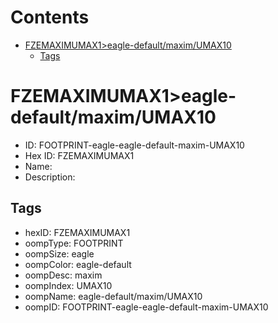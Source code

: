 



Contents
========

* [FZEMAXIMUMAX1>eagle-default/maxim/UMAX10](#fzemaximumax1eagle-defaultmaximumax10)
	* [Tags](#tags)

# FZEMAXIMUMAX1>eagle-default/maxim/UMAX10

- ID: FOOTPRINT-eagle-eagle-default-maxim-UMAX10
- Hex ID: FZEMAXIMUMAX1
- Name: 
- Description: 

## Tags

- hexID: FZEMAXIMUMAX1
- oompType: FOOTPRINT
- oompSize: eagle
- oompColor: eagle-default
- oompDesc: maxim
- oompIndex: UMAX10
- oompName: eagle-default/maxim/UMAX10
- oompID: FOOTPRINT-eagle-eagle-default-maxim-UMAX10
